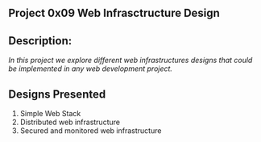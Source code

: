 ## Project 0x09 Web Infrasctructure Design

## Description:

_In this project we explore different web infrastructures designs that could be implemented in any web development project._

## Designs Presented
1.  Simple Web Stack
2.  Distributed web infrastructure
3.  Secured and monitored web infrastructure
